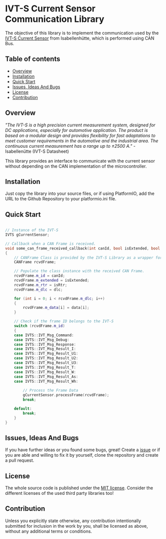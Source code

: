 # IVT-S Current Sensor Communication Library
The objective of this library is to implement the communication used by the [IVT-S Current Sensor](./Documentation/IVT-S_Datasheet.pdf) from Isabellenhütte, which is performed using CAN Bus.

## Table of contents
- [Overview](#overview)
- [Installation](#installation)
- [Quick Start](#quick-start)
- [Issues, Ideas And Bugs](#issues-ideas-and-bugs)
- [License](#license)
- [Contribution](#contribution)


## Overview
*"The IVT-S is a high precision current measurement system,
designed for DC applications, especially for automotive
application. The product is based on a modular design and
provides flexibility for fast adaptations to meet customer
requirements in the automotive and the industrial area. The
continuous current measurement has a range up to ±2500 A."*
    - Isabellenütte (IVT-S Datasheet)

This library provides an interface to communicate with the current sensor without depending on the CAN implementation of the microcontroller.


## Installation
Just copy the library into your source files, or if using PlatformIO, add the URL to the Github Repository to your platformio.ini file.


## Quick Start
``` cpp

// Instance of the IVT-S
IVTS gCurrentSensor;

// Callback when a CAN Frame is received.
void some_can_frame_received_callback(int canId, bool isExtended, bool isRtr, int dlc, int* data)
{
    // CANFrame Class is provided by the IVT-S Library as a wrapper for the CAN Frame.
    CANFrame rcvdFrame;

    // Populate the class instance with the received CAN Frame.
    rcvdFrame.m_id = canId;
    rcvdFrame.m_extended = isExtended;
    rcvdFrame.m_rtr = isRtr;
    rcvdFrame.m_dlc = dlc;

    for (int i = 0; i < rcvdFrame.m_dlc; i++)
    {
        rcvdFrame.m_data[i] = data[i];
    }

    // Check if the frame ID belongs to the IVT-S
    switch (rcvdFrame.m_id)
    {
    case IVTS::IVT_Msg_Command:
    case IVTS::IVT_Msg_Debug:
    case IVTS::IVT_Msg_Response:
    case IVTS::IVT_Msg_Result_I:
    case IVTS::IVT_Msg_Result_U1:
    case IVTS::IVT_Msg_Result_U2:
    case IVTS::IVT_Msg_Result_U3:
    case IVTS::IVT_Msg_Result_T:
    case IVTS::IVT_Msg_Result_W:
    case IVTS::IVT_Msg_Result_As:
    case IVTS::IVT_Msg_Result_Wh:
    
        // Process the Frame Data
        gCurrentSensor.processFrame(rcvdFrame);
        break;

    default:
        break;
    }
}

```

## Issues, Ideas And Bugs
If you have further ideas or you found some bugs, great! Create a [issue](https://github.com/BlueAndi/esp-rgb-led-matrix/issues) or if you are able and willing to fix it by yourself, clone the repository and create a pull request.


## License
The whole source code is published under the [MIT license](http://choosealicense.com/licenses/mit/).
Consider the different licenses of the used third party libraries too!


## Contribution
Unless you explicitly state otherwise, any contribution intentionally submitted for inclusion in the work by you, shall be licensed as above, without any additional terms or conditions.